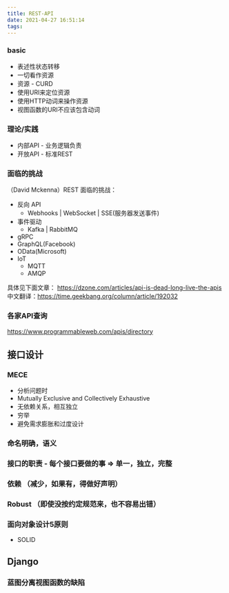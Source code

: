```yaml
---
title: REST-API
date: 2021-04-27 16:51:14
tags:
---
```


### basic
- 表述性状态转移
- 一切看作资源
- 资源 - CURD
- 使用URI来定位资源
- 使用HTTP动词来操作资源
- 视图函数的URI不应该包含动词

### 理论/实践
- 内部API - 业务逻辑负责
- 开放API - 标准REST


### 面临的挑战
（David Mckenna）REST 面临的挑战：
- 反向 API
  - Webhooks | WebSocket | SSE(服务器发送事件)
- 事件驱动
  - Kafka | RabbitMQ
- gRPC
- GraphQL(Facebook)
- OData(Microsoft)
- IoT
  - MQTT
  - AMQP

具体见下面文章：
https://dzone.com/articles/api-is-dead-long-live-the-apis
中文翻译：https://time.geekbang.org/column/article/192032




### 各家API查询
https://www.programmableweb.com/apis/directory


## 接口设计

### MECE
- 分析问题时
- Mutually Exclusive and Collectively Exhaustive
- 无依赖关系，相互独立
- 穷举
- 避免需求膨胀和过度设计

### 命名明确，语义

### 接口的职责 - 每个接口要做的事 => 单一，独立，完整

### 依赖 （减少，如果有，得做好声明）

### Robust （即使没按约定规范来，也不容易出错）

### 面向对象设计5原则
- SOLID


## Django

### 蓝图分离视图函数的缺陷